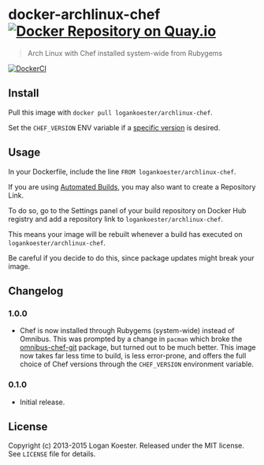 # docker-archlinux-chef [![Docker Repository on Quay.io](https://quay.io/repository/logankoester/archlinux-chef/status "Docker Repository on Quay.io")](https://quay.io/repository/logankoester/archlinux-chef)

> Arch Linux with Chef installed system-wide from Rubygems

[![DockerCI](http://dockeri.co/image/logankoester/archlinux-chef)](https://registry.hub.docker.com/u/logankoester/archlinux-chef/)

## Install

Pull this image with `docker pull logankoester/archlinux-chef`.

Set the `CHEF_VERSION` ENV variable if a [specific version](https://rubygems.org/gems/chef/versions/) is desired.

## Usage

In your Dockerfile, include the line `FROM logankoester/archlinux-chef`.

If you are using [Automated Builds](http://docs.docker.com/docker-hub/builds/), 
you may also want to create a Repository Link.

To do so, go to the Settings panel of your build repository on Docker Hub registry and
add a repository link to `logankoester/archlinux-chef`.

This means your image will be rebuilt whenever a build has executed on `logankoester/archlinux-chef`.

Be careful if you decide to do this, since package updates might break your image.

## Changelog

### 1.0.0

  * Chef is now installed through Rubygems (system-wide) instead of Omnibus. This was prompted
    by a change in `pacman` which broke the [omnibus-chef-git](https://aur.archlinux.org/packages/omnibus-chef-git/)
    package, but turned out to be much better. This image now takes far less time to build, is
    less error-prone, and offers the full choice of Chef versions through the `CHEF_VERSION` environment variable.

### 0.1.0

  * Initial release.

## License

Copyright (c) 2013-2015 Logan Koester. Released under the MIT license. See `LICENSE` file for details.
